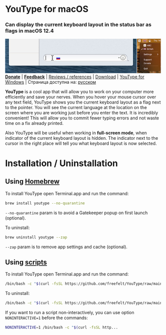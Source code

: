 # YouType for macOS
### Can display the current keyboard layout in the status bar as flags in macOS 12.4
![Screenshot1.png](Screenshot1.png)
[**Donate**](https://www.buymeacoffee.com/freefelt)  |  [**Feedback**](https://github.com/freefelt/YouType/issues/new)  |  [Reviews / references](reviews.md)  |  [Download](https://github.com/freefelt/YouType/raw/main/YouType.zip)  |  [YouType for Windows](Windows/README.md) |  Страница доступна на: [русском](README-rus.md)

**YouType** is a cool app that will allow you to work on your computer more efficiently and save your nerves. When you hover your mouse cursor over any text field, YouType shows you the current keyboard layout as a flag next to the pointer. You will see the current language at the location on the screen where you are working just before you enter the text. It is incredibly convenient! This will allow you to commit fewer typing errors and not waste time on a fix already printed.

Also YouType will be useful when working in **full-screen mode**, when indicator of the current keyboard layout is hidden. The indicator next to the cursor in the right place will tell you what keyboard layout is now selected.

# Installation / Uninstallation

## Using [Homebrew](https://github.com/Homebrew/homebrew-cask)
To install YouType open Terminal.app and run the command:
```bash
brew install youtype --no-quarantine
```
`--no-quarantine` param is to avoid a Gatekeeper popup on first launch (optional).

To uninstall:
```bash
brew uninstall youtype --zap
```
`--zap` param is to remove app settings and cache (optional).

## Using [scripts](https://github.com/freefelt/YouType/raw/main/Scripts)
To install YouType open Terminal.app and run the command:
```bash
/bin/bash -c "$(curl -fsSL https://github.com/freefelt/YouType/raw/main/Scripts/Installer.sh)"
```
To uninstall:
```bash
/bin/bash -c "$(curl -fsSL https://github.com/freefelt/YouType/raw/main/Scripts/Uninstaller.sh)"
```
If you want to run a script non-interactively, you can use option `NONINTERACTIVE=1` before the commands:
```bash
NONINTERACTIVE=1 /bin/bash -c "$(curl -fsSL http...
```
